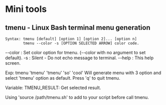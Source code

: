# Mini tools

tmenu - Linux Bash terminal menu generation
------------------------------------

```
Syntax: tmenu [default] [option 1] [option 2]... [option n]
        tmenu --color -s [OPTION SELECTED ARROW] color code.
```

--color	: Set color option for tmenu.
	  (--color with no argument to set default).
-s	: Silent - Do not echo message to terminal.
--help	: This help screen.

Exp: tmenu 'tmenu' 'tmenu' 'so' 'cool'
Will generate menu with 3 option and select 'tmenu' option as default.
Press 'q' to quit tmenu.

Variable:
TMENU_RESULT: Get selected result.

Using 'source /path/tmenu.sh' to add to your script before call tmenu.
